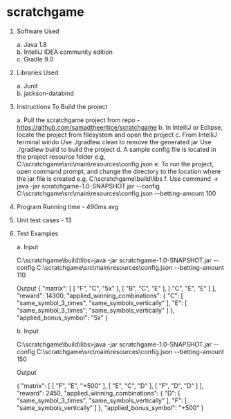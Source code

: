 # scratchgame

1. Software Used

	a. Java 1.8\
	b. IntelliJ IDEA community edition\
	c. Gradle 9.0

2. Libraries Used

	a. Junit\
	b. jackson-databind

3. Instructions To Build the project


	a. Pull the scratchgame project from repo - https://github.com/samadtheentice/scratchgame
	b. In IntelliJ or Eclipse, locate the project from filesystem and open the project
	c. From IntelliJ terminal windo
		Use ./gradlew clean to remove the generated jar
		Use ./gradlew build to build the project
	d. A sample config file is located in the project resource folder e.g, C:\scratchgame\src\main\resources\config.json
	e. To run the project, open command prompt, and change the directory to the location where the jar file is created e.g, C:\scratchgame\build\libs
	f. Use command -> java -jar scratchgame-1.0-SNAPSHOT.jar --config C:\scratchgame\src\main\resources\config.json --betting-amount 100


4. Program Running time - 490ms avg

5. Unit test cases - 13

6. Test Examples


	a. Input

	C:\scratchgame\build\libs>java -jar scratchgame-1.0-SNAPSHOT.jar --config C:\scratchgame\src\main\resources\config.json --betting-amount 110


	Output
	{
		"matrix": [
			[
				"F",
				"C",
				"5x"
			],
			[
				"B",
				"C",
				"E"
			],
			[
				"C",
				"E",
				"E"
			]
		],
		"reward": 14300,
		"applied_winning_combinations": {
			"C": [
				"same_symbol_3_times",
				"same_symbols_vertically"
			],
			"E": [
				"same_symbol_3_times",
				"same_symbols_vertically"
			]
		},
		"applied_bonus_symbol": "5x"
	}

	b. Input

	C:\scratchgame\build\libs>java -jar scratchgame-1.0-SNAPSHOT.jar --config C:\scratchgame\src\main\resources\config.json --betting-amount 150

	Output

	{
		"matrix": [
			[
				"F",
				"E",
				"+500"
			],
			[
				"E",
				"C",
				"D"
			],
			[
				"F",
				"D",
				"D"
			]
		],
		"reward": 2450,
		"applied_winning_combinations": {
			"D": [
				"same_symbol_3_times",
				"same_symbols_vertically"
			],
			"F": [
				"same_symbols_vertically"
			]
		},
		"applied_bonus_symbol": "+500"
	}



